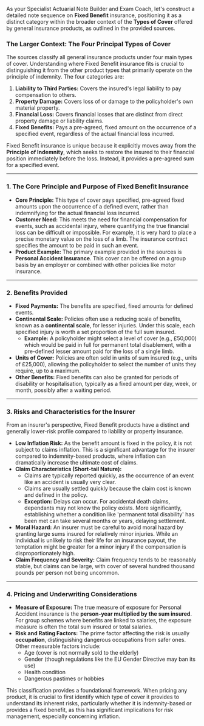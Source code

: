 As your Specialist Actuarial Note Builder and Exam Coach, let's construct a detailed note sequence on **Fixed Benefit** insurance, positioning it as a distinct category within the broader context of the **Types of Cover** offered by general insurance products, as outlined in the provided sources.

### **The Larger Context: The Four Principal Types of Cover**

The sources classify all general insurance products under four main types of cover. Understanding where Fixed Benefit insurance fits is crucial to distinguishing it from the other product types that primarily operate on the principle of indemnity. The four categories are:

1. **Liability to Third Parties:** Covers the insured's legal liability to pay compensation to others.  
2. **Property Damage:** Covers loss of or damage to the policyholder's own material property.  
3. **Financial Loss:** Covers financial losses that are distinct from direct property damage or liability claims.  
4. **Fixed Benefits:** Pays a pre-agreed, fixed amount on the occurrence of a specified event, regardless of the actual financial loss incurred.

Fixed Benefit insurance is unique because it explicitly moves away from the **Principle of Indemnity**, which seeks to restore the insured to their financial position immediately before the loss. Instead, it provides a pre-agreed sum for a specified event.

---

### **1\. The Core Principle and Purpose of Fixed Benefit Insurance**

* **Core Principle:** This type of cover pays specified, pre-agreed fixed amounts upon the occurrence of a defined event, rather than indemnifying for the actual financial loss incurred.  
* **Customer Need:** This meets the need for financial compensation for events, such as accidental injury, where quantifying the true financial loss can be difficult or impossible. For example, it is very hard to place a precise monetary value on the loss of a limb. The insurance contract specifies the amount to be paid in such an event.  
* **Product Example:** The primary example provided in the sources is **Personal Accident Insurance**. This cover can be offered on a group basis by an employer or combined with other policies like motor insurance.

---

### **2\. Benefits Provided**

* **Fixed Payments:** The benefits are specified, fixed amounts for defined events.  
* **Continental Scale:** Policies often use a reducing scale of benefits, known as a **continental scale**, for lesser injuries. Under this scale, each specified injury is worth a set proportion of the full sum insured.  
  * **Example:** A policyholder might select a level of cover (e.g., £50,000) which would be paid in full for permanent total disablement, with a pre-defined lesser amount paid for the loss of a single limb.  
* **Units of Cover:** Policies are often sold in units of sum insured (e.g., units of £25,000), allowing the policyholder to select the number of units they require, up to a maximum.  
* **Other Benefits:** Fixed benefits can also be granted for periods of disability or hospitalisation, typically as a fixed amount per day, week, or month, possibly after a waiting period.

---

### **3\. Risks and Characteristics for the Insurer**

From an insurer's perspective, Fixed Benefit products have a distinct and generally lower-risk profile compared to liability or property insurance.

* **Low Inflation Risk:** As the benefit amount is fixed in the policy, it is not subject to claims inflation. This is a significant advantage for the insurer compared to indemnity-based products, where inflation can dramatically increase the ultimate cost of claims.  
* **Claim Characteristics (Short-tail Nature):**  
  * Claims are typically reported quickly, as the occurrence of an event like an accident is usually very clear.  
  * Claims are usually settled quickly because the claim cost is known and defined in the policy.  
  * **Exception:** Delays can occur. For accidental death claims, dependants may not know the policy exists. More significantly, establishing whether a condition like 'permanent total disability' has been met can take several months or years, delaying settlement.  
* **Moral Hazard:** An insurer must be careful to avoid moral hazard by granting large sums insured for relatively minor injuries. While an individual is unlikely to risk their life for an insurance payout, the temptation might be greater for a minor injury if the compensation is disproportionately high.  
* **Claim Frequency and Severity:** Claim frequency tends to be reasonably stable, but claims can be large, with cover of several hundred thousand pounds per person not being uncommon.

---

### **4\. Pricing and Underwriting Considerations**

* **Measure of Exposure:** The true measure of exposure for Personal Accident insurance is the **person-year multiplied by the sum insured**. For group schemes where benefits are linked to salaries, the exposure measure is often the total sum insured or total salaries.  
* **Risk and Rating Factors:** The prime factor affecting the risk is usually **occupation**, distinguishing dangerous occupations from safer ones. Other measurable factors include:  
  * Age (cover is not normally sold to the elderly)  
  * Gender (though regulations like the EU Gender Directive may ban its use)  
  * Health condition  
  * Dangerous pastimes or hobbies

This classification provides a foundational framework. When pricing any product, it is crucial to first identify which type of cover it provides to understand its inherent risks, particularly whether it is indemnity-based or provides a fixed benefit, as this has significant implications for risk management, especially concerning inflation.

